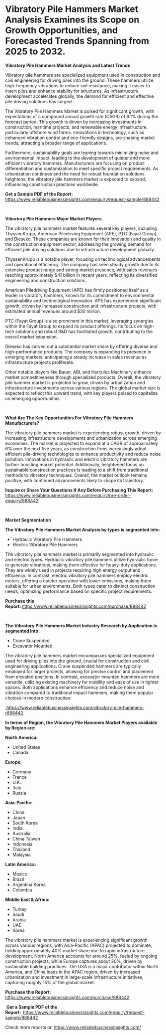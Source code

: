 <p><h1>Vibratory Pile Hammers Market Analysis Examines its Scope on Growth Opportunities, and Forecasted Trends Spanning from 2025 to 2032.</h1></p><p><strong>Vibratory Pile Hammers Market Analysis and Latest Trends</strong></p>
<p><p>Vibratory pile hammers are specialized equipment used in construction and civil engineering for driving piles into the ground. These hammers utilize high-frequency vibrations to reduce soil resistance, making it easier to insert piles and enhance stability for structures. As infrastructure development accelerates globally, the demand for efficient and effective pile driving solutions has surged.</p><p>The Vibratory Pile Hammers Market is poised for significant growth, with expectations of a compound annual growth rate (CAGR) of 6.1% during the forecast period. This growth is driven by increasing investments in construction, maritime projects, and renewable energy infrastructure, particularly offshore wind farms. Innovations in technology, such as enhanced vibration control and eco-friendly designs, are shaping market trends, attracting a broader range of applications. </p><p>Furthermore, sustainability goals are leaning towards minimizing noise and environmental impact, leading to the development of quieter and more efficient vibratory hammers. Manufacturers are focusing on product differentiation and customization to meet specific project requirements. As urbanization continues and the need for robust foundation solutions heightens, the vibratory pile hammers market is expected to expand, influencing construction practices worldwide.</p></p>
<p><strong>Get a Sample PDF of the Report:&nbsp;</strong> <a href="https://www.reliablebusinessinsights.com/enquiry/request-sample/888442?utm_campaign=2533&utm_medium=2&utm_source=Github&utm_content=ia&utm_term=21022025&utm_id=vibratory-pile-hammers">https://www.reliablebusinessinsights.com/enquiry/request-sample/888442</a></p>
<p>&nbsp;</p>
<p><strong>Vibratory Pile Hammers Major Market Players</strong></p>
<p><p>The vibratory pile hammers market features several key players, including ThyssenKrupp, American Piledriving Equipment (APE), PTC (Fayat Group), and Dieseko. These companies are known for their innovation and quality in the construction equipment sector, addressing the growing demand for efficient pile driving solutions due to infrastructure development globally.</p><p>ThyssenKrupp is a notable player, focusing on technological advancements and operational efficiency. The company has seen steady growth due to its extensive product range and strong market presence, with sales revenues reaching approximately $41 billion in recent years, reflecting its diversified engineering and construction solutions.</p><p>American Piledriving Equipment (APE) has firmly positioned itself as a leader in vibratory hammers, known for its commitment to environmental sustainability and technological innovation. APE has experienced significant growth, driven by increased construction and infrastructure projects, with estimated annual revenues around $30 million.</p><p>PTC (Fayat Group) is also prominent in this market, leveraging synergies within the Fayat Group to expand its product offerings. Its focus on high-tech solutions and robust R&D has facilitated growth, contributing to the overall market expansion.</p><p>Dieseko has carved out a substantial market share by offering diverse and high-performance products. The company is expanding its presence in emerging markets, anticipating a steady increase in sales revenue as infrastructure projects proliferate.</p><p>Other notable players like Bauer, ABI, and Hercules Machinery enhance market competitiveness through specialized products. Overall, the vibratory pile hammer market is projected to grow, driven by urbanization and infrastructure investments across various regions. The global market size is expected to reflect this upward trend, with key players poised to capitalize on emerging opportunities.</p></p>
<p>&nbsp;</p>
<p><strong>What Are The Key Opportunities For Vibratory Pile Hammers Manufacturers?</strong></p>
<p><p>The vibratory pile hammers market is experiencing robust growth, driven by increasing infrastructure developments and urbanization across emerging economies. The market is projected to expand at a CAGR of approximately 6% over the next five years, as construction firms increasingly adopt efficient pile-driving technologies to enhance productivity and reduce noise pollution. Innovations in hydraulic and electric vibratory hammers are further boosting market potential. Additionally, heightened focus on sustainable construction practices is leading to a shift from traditional methods to vibratory techniques. Overall, the market outlook remains positive, with continued advancements likely to shape its trajectory.</p></p>
<p><strong>Inquire or Share Your Questions If Any Before Purchasing This Report:</strong> <a href="https://www.reliablebusinessinsights.com/enquiry/pre-order-enquiry/888442?utm_campaign=2533&utm_medium=2&utm_source=Github&utm_content=ia&utm_term=21022025&utm_id=vibratory-pile-hammers">https://www.reliablebusinessinsights.com/enquiry/pre-order-enquiry/888442</a></p>
<p>&nbsp;</p>
<p><strong>Market Segmentation</strong></p>
<p><strong>The Vibratory Pile Hammers Market Analysis by types is segmented into:</strong></p>
<p><ul><li>Hydraulic Vibratory Pile Hammers</li><li>Electric Vibratory Pile Hammers</li></ul></p>
<p><p>The vibratory pile hammers market is primarily segmented into hydraulic and electric types. Hydraulic vibratory pile hammers utilize hydraulic force to generate vibrations, making them effective for heavy-duty applications. They are widely used in projects requiring high energy output and efficiency. In contrast, electric vibratory pile hammers employ electric motors, offering a quieter operation with lower emissions, making them suitable for urban environments. Both types cater to distinct construction needs, optimizing performance based on specific project requirements.</p></p>
<p><strong>Purchase this Report:&nbsp;</strong><a href="https://www.reliablebusinessinsights.com/purchase/888442?utm_campaign=2533&utm_medium=2&utm_source=Github&utm_content=ia&utm_term=21022025&utm_id=vibratory-pile-hammers">https://www.reliablebusinessinsights.com/purchase/888442</a></p>
<p>&nbsp;</p>
<p><strong>The Vibratory Pile Hammers Market Industry Research by Application is segmented into:</strong></p>
<p><ul><li>Crane Suspended</li><li>Excavator Mounted</li></ul></p>
<p><p>The vibratory pile hammers market encompasses specialized equipment used for driving piles into the ground, crucial for construction and civil engineering applications. Crane suspended hammers are typically employed for larger projects, allowing for precise control and placement from elevated positions. In contrast, excavator mounted hammers are more versatile, utilizing existing machinery for mobility and ease of use in tighter spaces. Both applications enhance efficiency and reduce noise and vibration compared to traditional impact hammers, making them popular choices in modern construction.</p></p>
<p><a href="https://www.reliablebusinessinsights.com/vibratory-pile-hammers-r888442?utm_campaign=2533&utm_medium=2&utm_source=Github&utm_content=ia&utm_term=21022025&utm_id=vibratory-pile-hammers">&nbsp;https://www.reliablebusinessinsights.com/vibratory-pile-hammers-r888442</a></p>
<p><strong>In terms of Region, the Vibratory Pile Hammers Market Players available by Region are:</strong></p>
<p>
    <p> <strong> North America: </strong>
        <ul>
            <li>United States</li>
            <li>Canada</li>
        </ul>
        </p> 
    <p> <strong> Europe: </strong>
        <ul>
            <li>Germany</li>
            <li>France</li>
            <li>U.K.</li>
            <li>Italy</li>
            <li>Russia</li>
        </ul>
        </p> 
    <p> <strong> Asia-Pacific: </strong>
        <ul>
            <li>China</li>
            <li>Japan</li>
            <li>South Korea</li>
            <li>India</li>
            <li>Australia</li>
            <li>China Taiwan</li>
            <li>Indonesia</li>
            <li>Thailand</li>
            <li>Malaysia</li>
        </ul>
        </p> 
    <p> <strong> Latin America: </strong>
        <ul>
            <li>Mexico</li>
            <li>Brazil</li>
            <li>Argentina Korea</li>
            <li>Colombia</li>
        </ul>
        </p> 
    <p> <strong> Middle East & Africa: </strong>
        <ul>
            <li>Turkey</li>
            <li>Saudi</li>
            <li>Arabia</li>
            <li>UAE</li>
            <li>Korea</li>
        </ul>
    </p>
    </p>
<p><p>The vibratory pile hammers market is experiencing significant growth across various regions, with Asia-Pacific (APAC) projected to dominate, holding approximately 40% market share due to rapid infrastructure development. North America accounts for around 25%, fueled by ongoing construction projects, while Europe captures about 20%, driven by sustainable building practices. The USA is a major contributor within North America, and China leads in the APAC region, driven by increased urbanization and investment in large-scale infrastructure initiatives, capturing roughly 15% of the global market.</p></p>
<p><strong>Purchase this Report: </strong><a href="https://www.reliablebusinessinsights.com/purchase/888442?utm_campaign=2533&utm_medium=2&utm_source=Github&utm_content=ia&utm_term=21022025&utm_id=vibratory-pile-hammers">https://www.reliablebusinessinsights.com/purchase/888442</a></p>
<p>&nbsp;<strong>Get a Sample PDF of the Report:&nbsp;&nbsp;</strong><a href="https://www.reliablebusinessinsights.com/enquiry/request-sample/888442?utm_campaign=2533&utm_medium=2&utm_source=Github&utm_content=ia&utm_term=21022025&utm_id=vibratory-pile-hammers">https://www.reliablebusinessinsights.com/enquiry/request-sample/888442</a></p>
<p><strong></strong></p>
<p>Check more reports on <a href="https://www.reliablebusinessinsights.com/?utm_campaign=2533&utm_medium=2&utm_source=Github&utm_content=ia&utm_term=21022025&utm_id=vibratory-pile-hammers">https://www.reliablebusinessinsights.com/</a></p>